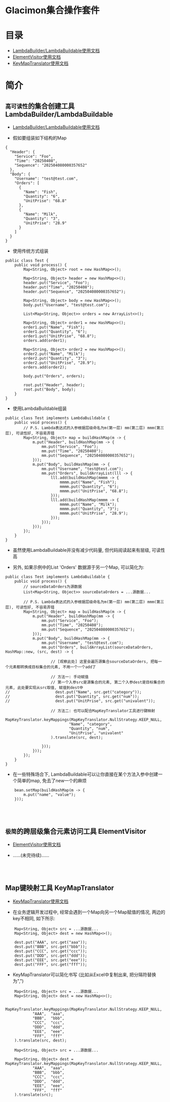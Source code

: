 # Glacimon集合操作套件

# 目录

* [LambdaBuilder/LambdaBuildable使用文档](https://github.com/shepherdviolet/glacimon/blob/master/docs/interfaceinst/lambda-builder.md)
* [ElementVisitor使用文档](https://github.com/shepherdviolet/glacimon/blob/master/docs/interfaceinst/element-visitor.md)
* [KeyMapTranslator使用文档](https://github.com/shepherdviolet/glacimon/blob/master/docs/interfaceinst/map-key-translator.md)

# 简介

## `高可读性`的集合创建工具 LambdaBuilder/LambdaBuildable

* [LambdaBuilder/LambdaBuildable使用文档](https://github.com/shepherdviolet/glacimon/blob/master/docs/interfaceinst/lambda-builder.md)

* 假如要组装如下结构的Map

```
{
  "Header": {
    "Service": "Foo",
    "Time": "20250408",
    "Sequence": "202504080000357652"
  },
  "Body": {
    "Username": "test@test.com",
    "Orders": [
      {
        "Name": "Fish",
        "Quantity": "6",
        "UnitPrise": "68.8"
      },
      {
        "Name": "Milk",
        "Quantity": "3",
        "UnitPrise": "28.9"
      }
    ]
  }
}
```

* 使用传统方式组装

```
public class Test {
    public void process() {
        Map<String, Object> root = new HashMap<>();

        Map<String, Object> header = new HashMap<>();
        header.put("Service", "Foo");
        header.put("Time", "20250408");
        header.put("Sequence", "202504080000357652");

        Map<String, Object> body = new HashMap<>();
        body.put("Username", "test@test.com");

        List<Map<String, Object>> orders = new ArrayList<>();

        Map<String, Object> order1 = new HashMap<>();
        order1.put("Name", "Fish");
        order1.put("Quantity", "6");
        order1.put("UnitPrise", "68.8");
        orders.add(order1);

        Map<String, Object> order2 = new HashMap<>();
        order2.put("Name", "Milk");
        order2.put("Quantity", "3");
        order2.put("UnitPrise", "28.9");
        orders.add(order2);

        body.put("Orders", orders);

        root.put("Header", header);
        root.put("Body", body);
    }
}
```

* 使用LambdaBuildable组装

```
public class Test implements LambdaBuildable {
    public void process() {
        // P.S. Lambda表达式的入参根据层级命名为m(第一层) mm(第二层) mmm(第三层), 可读性好, 不容易弄错
        Map<String, Object> map = buildHashMap(m -> {
            m.put("Header", buildHashMap(mm -> {
                mm.put("Service", "Foo");
                mm.put("Time", "20250408");
                mm.put("Sequence", "202504080000357652");
            }));
            m.put("Body", buildHashMap(mm -> {
                mm.put("Username", "test@test.com");
                mm.put("Orders", buildArrayList(lll -> {
                    lll.add(buildHashMap(mmmm -> {
                        mmmm.put("Name", "Fish");
                        mmmm.put("Quantity", "6");
                        mmmm.put("UnitPrise", "68.8");
                    }));
                    lll.add(buildHashMap(mmmm -> {
                        mmmm.put("Name", "Milk");
                        mmmm.put("Quantity", "3");
                        mmmm.put("UnitPrise", "28.9");
                    }));
                }));
            }));
        });
    }
}
```

* 虽然使用LambdaBuildable并没有减少代码量, 但代码阅读起来有层级, 可读性高

* 另外, 如果示例中的List 'Orders' 数据源于另一个Map, 可以简化为:

```
public class Test implements LambdaBuildable {
    public void process() {
        // sourceDataOrders为源数据
        List<Map<String, Object>> sourceDataOrders = ...源数据...
        
        // P.S. Lambda表达式的入参根据层级命名为m(第一层) mm(第二层) mmm(第三层), 可读性好, 不容易弄错
        Map<String, Object> map = buildHashMap(m -> {
            m.put("Header", buildHashMap(mm -> {
                mm.put("Service", "Foo");
                mm.put("Time", "20250408");
                mm.put("Sequence", "202504080000357652");
            }));
            m.put("Body", buildHashMap(mm -> {
                mm.put("Username", "test@test.com");
                mm.put("Orders", buildArrayList(sourceDataOrders, HashMap::new, (src, dest) -> {
                
                    // [观察此处] 这里会遍历源集合sourceDataOrders, 把每一个元素都转换成目标集合的元素, 不用一个一个add了
                    
                    // 方法一: 手动赋值
                    // 第一个入参src是源集合的元素, 第二个入参dest是目标集合的元素, 此处要实现从src取值, 赋值到dest中
//                    dest.put("Name", src.get("category"));
//                    dest.put("Quantity", src.get("num"));
//                    dest.put("UnitPrise", src.get("univalent"));

                    // 方法二: 也可以配合MapKeyTranslator工具进行键映射
                    MapKeyTranslator.keyMappings(MapKeyTranslator.NullStrategy.KEEP_NULL,
                            "Name", "category",
                            "Quantity", "num",
                            "UnitPrise", "univalent"
                    ).translate(src, dest);
                    
                }));
            }));
        });
    }
}
```

* 在一些特殊场合下, LambdaBuildable可以让你直接在某个方法入参中创建一个简单的map, 免去了new一个的麻烦

```
    bean.setMap(buildHashMap(m -> {
        m.put("name", "value");
    }));
```

<Br>
<Br>

## `极简`的跨层级集合元素访问工具 ElementVisitor

* [ElementVisitor使用文档](https://github.com/shepherdviolet/glacimon/blob/master/docs/interfaceinst/element-visitor.md)

* ......(未完待续)......

<Br>
<Br>

## Map键映射工具 KeyMapTranslator

* [KeyMapTranslator使用文档](https://github.com/shepherdviolet/glacimon/blob/master/docs/interfaceinst/map-key-translator.md)

* 在业务逻辑开发过程中, 经常会遇到一个Map向另一个Map赋值的情况, 两边的key不相同, 如下所示:

```
    Map<String, Object> src = ...源数据...
    Map<String, Object> dest = new HashMap<>();
    
    dest.put("AAA", src.get("aaa"));
    dest.put("BBB", src.get("bbb"));
    dest.put("CCC", src.get("ccc"));
    dest.put("DDD", src.get("ddd"));
    dest.put("EEE", src.get("eee"));
    dest.put("FFF", src.get("fff"));
```

* KeyMapTranslator可以简化书写 (比如从Excel中复制出来, 把分隔符替换为",")

```
    Map<String, Object> src = ...源数据...
    Map<String, Object> dest = new HashMap<>();

    MapKeyTranslator.keyMappings(MapKeyTranslator.NullStrategy.KEEP_NULL,
            "AAA",  "aaa",
            "BBB",  "bbb",
            "CCC",  "ccc",
            "DDD",  "ddd",
            "EEE",  "eee",
            "FFF",  "fff"
    ).translate(src, dest);
```

```
    Map<String, Object> src = ...源数据...

    Map<String, Object> dest = MapKeyTranslator.keyMappings(MapKeyTranslator.NullStrategy.KEEP_NULL,
            "AAA",  "aaa",
            "BBB",  "bbb",
            "CCC",  "ccc",
            "DDD",  "ddd",
            "EEE",  "eee",
            "FFF",  "fff"
    ).translate(src);
```

<Br>
<Br>